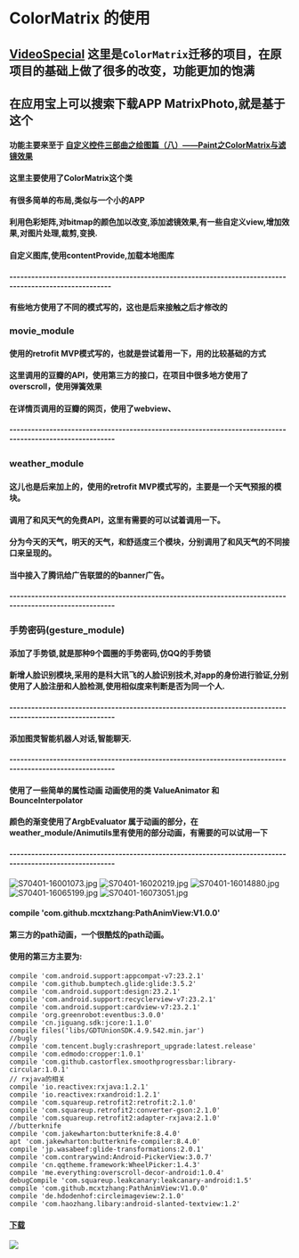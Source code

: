 #  ColorMatrix 的使用

## [VideoSpecial](https://github.com/yukunkun/VideoSpecial) 这里是`ColorMatrix`迁移的项目，在原项目的基础上做了很多的改变，功能更加的饱满
##  在应用宝上可以搜索下载APP MatrixPhoto,就是基于这个 　  
####  功能主要来至于 [自定义控件三部曲之绘图篇（八）——Paint之ColorMatrix与滤镜效果](http://blog.csdn.net/harvic880925/article/details/51187277) 
####  这里主要使用了ColorMatrix这个类
####  有很多简单的布局,类似与一个小的APP  　　  
####  利用色彩矩阵,对bitmap的颜色加以改变,添加滤镜效果,有一些自定义view,增加效果,对图片处理,裁剪,变换.
####  自定义图库,使用contentProvide,加载本地图库
####  --------------------------------------------------------------------------------------------------------
#### 有些地方使用了不同的模式写的，这也是后来接触之后才修改的     
###  movie_module
#### 使用的retrofit MVP模式写的，也就是尝试着用一下，用的比较基础的方式 
#### 这里调用的豆瓣的API，使用第三方的接口，在项目中很多地方使用了overscroll，使用弹簧效果 
#### 在详情页调用的豆瓣的网页，使用了webview、   　     
####  ---------------------------------------------------------------------------------------------------------
###  weather_module　
#### 这儿也是后来加上的，使用的retrofit MVP模式写的，主要是一个天气预报的模块。   
#### 调用了和风天气的免费API，这里有需要的可以试着调用一下。
#### 分为今天的天气，明天的天气，和舒适度三个模块，分别调用了和风天气的不同接口来呈现的。 
#### 当中接入了腾讯给广告联盟的的banner广告。
####  ---------------------------------------------------------------------------------------------------------
### 手势密码(gesture_module)
#### 添加了手势锁,就是那种9个圆圈的手势密码,仿QQ的手势锁
#### 新增人脸识别模块,采用的是科大讯飞的人脸识别技术,对app的身份进行验证,分别使用了人脸注册和人脸检测,使用相似度来判断是否为同一个人.
####  ---------------------------------------------------------------------------------------------------------
#### 添加图灵智能机器人对话,智能聊天.　        
####  ---------------------------------------------------------------------------------------------------------
#### 使用了一些简单的属性动画   动画使用的类 ValueAnimator 和 BounceInterpolator  
#### 颜色的渐变使用了ArgbEvaluator 属于动画的部分，在weather_module/Animutils里有使用的部分动画，有需要的可以试用一下
####  ---------------------------------------------------------------------------------------------------------
![S70401-16001073.jpg](http://upload-images.jianshu.io/upload_images/3001453-0f19ff4218784a44.jpg?imageMogr2/auto-orient/strip%7CimageView2/2/w/1240)
![S70401-16020219.jpg](http://upload-images.jianshu.io/upload_images/3001453-f966e3a6c737ff50.jpg?imageMogr2/auto-orient/strip%7CimageView2/2/w/1240)
![S70401-16014880.jpg](http://upload-images.jianshu.io/upload_images/3001453-cdcb4993d4790e40.jpg?imageMogr2/auto-orient/strip%7CimageView2/2/w/1240)
![S70401-16065199.jpg](http://upload-images.jianshu.io/upload_images/3001453-8915d1fae0bd7d7c.jpg?imageMogr2/auto-orient/strip%7CimageView2/2/w/1240)
![S70401-16073051.jpg](http://upload-images.jianshu.io/upload_images/3001453-34ab35af3d0a8b3b.jpg?imageMogr2/auto-orient/strip%7CimageView2/2/w/1240) 
#### compile 'com.github.mcxtzhang:PathAnimView:V1.0.0'
#### 第三方的path动画，一个很酷炫的path动画。
####  使用的第三方主要为:       
    compile 'com.android.support:appcompat-v7:23.2.1'
    compile 'com.github.bumptech.glide:glide:3.5.2'
    compile 'com.android.support:design:23.2.1'
    compile 'com.android.support:recyclerview-v7:23.2.1' 
    compile 'com.android.support:cardview-v7:23.2.1'
    compile 'org.greenrobot:eventbus:3.0.0'
    compile 'cn.jiguang.sdk:jcore:1.1.0'
    compile files('libs/GDTUnionSDK.4.9.542.min.jar')
    //bugly
    compile 'com.tencent.bugly:crashreport_upgrade:latest.release'
    compile 'com.edmodo:cropper:1.0.1'
    compile 'com.github.castorflex.smoothprogressbar:library-circular:1.0.1'
    // rxjava的相关
    compile 'io.reactivex:rxjava:1.2.1'
    compile 'io.reactivex:rxandroid:1.2.1'
    compile 'com.squareup.retrofit2:retrofit:2.1.0'
    compile 'com.squareup.retrofit2:converter-gson:2.1.0'
    compile 'com.squareup.retrofit2:adapter-rxjava:2.1.0'
    //butterknife
    compile 'com.jakewharton:butterknife:8.4.0'
    apt 'com.jakewharton:butterknife-compiler:8.4.0'
    compile 'jp.wasabeef:glide-transformations:2.0.1'
    compile 'com.contrarywind:Android-PickerView:3.0.7'
    compile 'cn.qqtheme.framework:WheelPicker:1.4.3'
    compile 'me.everything:overscroll-decor-android:1.0.4'
    debugCompile 'com.squareup.leakcanary:leakcanary-android:1.5'
    compile 'com.github.mcxtzhang:PathAnimView:V1.0.0'
    compile 'de.hdodenhof:circleimageview:2.1.0'
    compile 'com.haozhang.libary:android-slanted-textview:1.2'

#### [下载](http://app.qq.com/#id=detail&appid=1105962710)
![](http://upload-images.jianshu.io/upload_images/3001453-7fc76659461b6b8e.png)

